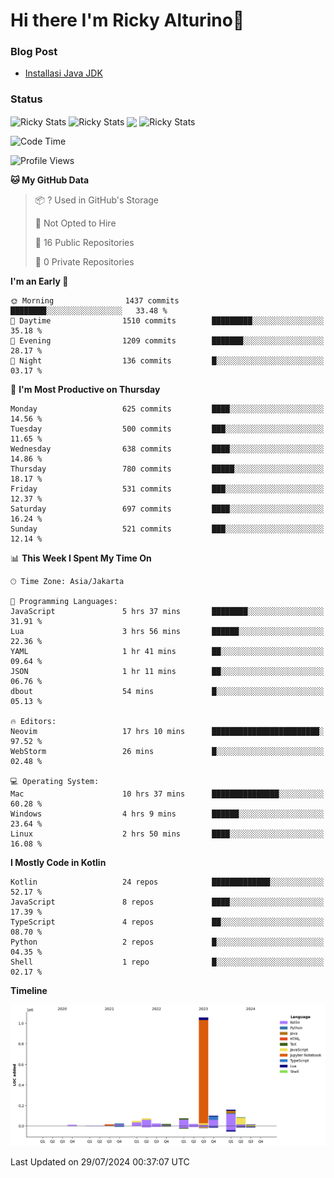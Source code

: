 # Hi there I'm Ricky Alturino👋

### Blog Post

<!-- BLOG-POST-LIST:START -->

- [Installasi Java JDK](https://onirutla.medium.com/installasi-java-jdk-ec701beeb5cb?source=rss-d9d81c918cc9------2)
<!-- BLOG-POST-LIST:END -->

### Status

<img align="center" alt="Ricky Stats" src="https://github-readme-stats.vercel.app/api?username=Alturino&theme=dark&show_icons=true&hide_border=false" />
<img align="center" alt="Ricky Stats" src="https://github-readme-stats.vercel.app/api/top-langs/?username=Alturino&theme=dark&show_icons=true&layout=compact"/>
<img align="center" width="640px" src="https://github-readme-stats.vercel.app/api/wakatime?username=Alturino&layout=compact&hide_border=true&theme=dark">
<img align="center" alt="Ricky Stats" src="https://leetcard.jacoblin.cool/onirutla?border=0&radius=20&ext=activity"/>

<!--START_SECTION:waka-->
![Code Time](http://img.shields.io/badge/Code%20Time-424%20hrs%205%20mins-blue)

![Profile Views](http://img.shields.io/badge/Profile%20Views-0-blue)

**🐱 My GitHub Data** 

> 📦 ? Used in GitHub's Storage 
 > 
> 🚫 Not Opted to Hire
 > 
> 📜 16 Public Repositories 
 > 
> 🔑 0 Private Repositories 
 > 
**I'm an Early 🐤** 

```text
🌞 Morning                1437 commits        ████████░░░░░░░░░░░░░░░░░   33.48 % 
🌆 Daytime                1510 commits        █████████░░░░░░░░░░░░░░░░   35.18 % 
🌃 Evening                1209 commits        ███████░░░░░░░░░░░░░░░░░░   28.17 % 
🌙 Night                  136 commits         █░░░░░░░░░░░░░░░░░░░░░░░░   03.17 % 
```
📅 **I'm Most Productive on Thursday** 

```text
Monday                   625 commits         ████░░░░░░░░░░░░░░░░░░░░░   14.56 % 
Tuesday                  500 commits         ███░░░░░░░░░░░░░░░░░░░░░░   11.65 % 
Wednesday                638 commits         ████░░░░░░░░░░░░░░░░░░░░░   14.86 % 
Thursday                 780 commits         █████░░░░░░░░░░░░░░░░░░░░   18.17 % 
Friday                   531 commits         ███░░░░░░░░░░░░░░░░░░░░░░   12.37 % 
Saturday                 697 commits         ████░░░░░░░░░░░░░░░░░░░░░   16.24 % 
Sunday                   521 commits         ███░░░░░░░░░░░░░░░░░░░░░░   12.14 % 
```


📊 **This Week I Spent My Time On** 

```text
🕑︎ Time Zone: Asia/Jakarta

💬 Programming Languages: 
JavaScript               5 hrs 37 mins       ████████░░░░░░░░░░░░░░░░░   31.91 % 
Lua                      3 hrs 56 mins       ██████░░░░░░░░░░░░░░░░░░░   22.36 % 
YAML                     1 hr 41 mins        ██░░░░░░░░░░░░░░░░░░░░░░░   09.64 % 
JSON                     1 hr 11 mins        ██░░░░░░░░░░░░░░░░░░░░░░░   06.76 % 
dbout                    54 mins             █░░░░░░░░░░░░░░░░░░░░░░░░   05.13 % 

🔥 Editors: 
Neovim                   17 hrs 10 mins      ████████████████████████░   97.52 % 
WebStorm                 26 mins             █░░░░░░░░░░░░░░░░░░░░░░░░   02.48 % 

💻 Operating System: 
Mac                      10 hrs 37 mins      ███████████████░░░░░░░░░░   60.28 % 
Windows                  4 hrs 9 mins        ██████░░░░░░░░░░░░░░░░░░░   23.64 % 
Linux                    2 hrs 50 mins       ████░░░░░░░░░░░░░░░░░░░░░   16.08 % 
```

**I Mostly Code in Kotlin** 

```text
Kotlin                   24 repos            █████████████░░░░░░░░░░░░   52.17 % 
JavaScript               8 repos             ████░░░░░░░░░░░░░░░░░░░░░   17.39 % 
TypeScript               4 repos             ██░░░░░░░░░░░░░░░░░░░░░░░   08.70 % 
Python                   2 repos             █░░░░░░░░░░░░░░░░░░░░░░░░   04.35 % 
Shell                    1 repo              █░░░░░░░░░░░░░░░░░░░░░░░░   02.17 % 
```



**Timeline**

![Lines of Code chart](https://raw.githubusercontent.com/Alturino/Alturino/main/assets/bar_graph.png)


 Last Updated on 29/07/2024 00:37:07 UTC
<!--END_SECTION:waka-->
